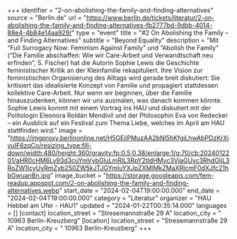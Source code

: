 +++
identifier = "2-on-abolishing-the-family-and-finding-alternatives"
source = "Berlin.de"
url = "https://www.berlin.de/tickets/literatur/2-on-abolishing-the-family-and-finding-alternatives-fb2777bd-9dbb-4014-88e4-4b84e14aa929/"
type = "event"
title = "#2 On Abolishing the Family – and Finding Alternatives"
subtitle = "Beyond Equality"
description = "Mit “Full Surrogacy Now: Feminism Against Family” und “Abolish the Family” (“Die Familie abschaffen: Wie wir Care-Arbeit und Verwandtschaft neu erfinden”, S. Fischer) hat die Autorin Sophie Lewis die Geschichte feministischer Kritik an der Kleinfamilie rekapituliert. Ihre Vision zur feministischen Organisierung des Alltags wird gerade breit diskutiert: Sie kritisiert das idealisierte Konzept von Familie und propagiert stattdessen kollektive Care-Arbeit. Nur wenn wir beginnen, über die Familie hinauszudenken, können wir uns ausmalen, was danach kommen könnte.  Sophie Lewis kommt mit einem Vortrag ins HAU und diskutiert mit der Politologin Eleonora Roldán Mendivil und der Philosophin Eva von Redecker – ein Ausblick auf ein Festival zum Thema Liebe, welches im April am HAU stattfinden wird."
image = "https://imgproxy.berlinonline.net/H5GEjiPMuzAA2bNl5hKfgiLhwAbPDzKrXivuIF6zqCo/resizing_type:fill-down/width:480/height:360/gravity:fp:0.5:0.38/enlarge:1/q:70/cb:2024012201/aHR0cHM6Ly93d3cuYmVybGluLmRlL3RpY2tldHMvc3VjaGUvc3RhdGljL3RoZW1lcyUyRmZyb250ZW5kJTJGYmluYXJpZXMlMkZMaXRlcmF0dXJfc21hbGwuanBn.jpg"
image_bucket = "https://storage.googleapis.com/fem-readup.appspot.com/2-on-abolishing-the-family-and-finding-alternatives.webp"
start_date = "2024-02-04T19:00:00.000"
end_date = "2024-02-04T19:00:00.000"
category = "Literatur"
organizer = "HAU Hebbel am Ufer - HAU1"
updated = "2024-01-22T00:35:14.000"
languages = []
[contact]
location_street = "Stresemannstraße 29 A"
location_city = " 10963 Berlin-Kreuzberg"
[location]
location_street = "Stresemannstraße 29 A"
location_city = " 10963 Berlin-Kreuzberg"
+++